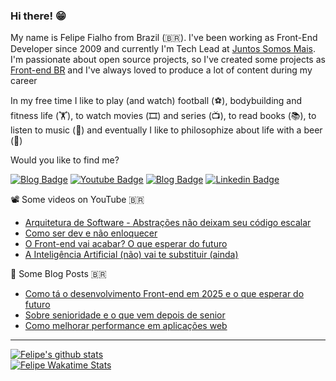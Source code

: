 ### Hi there! 😁 

My name is Felipe Fialho from Brazil (🇧🇷). I've been working as Front-End Developer since 2009 and currently I'm Tech Lead at [Juntos Somos Mais](https://juntossomosmais.com.br). I'm passionate about open source projects, so I've created some projects as [Front-end BR](https://github.com/frontendbr) and I've always loved to produce a lot of content during my career

In my free time I like to play (and watch) football (⚽️), bodybuilding and fitness life (🏋️), to watch movies (🎞️) and series (📺), to read books (📚), to listen to music (🎵) and eventually I like to philosophize about life with a beer (🍺)

Would you like to find me?

[![Blog Badge](https://img.shields.io/badge/Blog-felipefialho.com-black)](https://felipefialho.com/blog)
[![Youtube Badge](https://img.shields.io/badge/-Youtube-FF0000?style=flat-square&labelColor=FF0000&logo=youtube&logoColor=white&link=https://youtube.com/c/felipefialhovlog)](https://youtube.com/c/FelipeFialhoDev)
[![Blog Badge](https://img.shields.io/badge/x-@felipefialho_-black)](https://x.com/felipefialho_)
[![Linkedin Badge](https://img.shields.io/badge/-LinkedIn-blue?style=flat-square&logo=Linkedin&logoColor=white&link=https://www.linkedin.com/in/felipefialho)](https://www.linkedin.com/in/felipefialho)

📽️ Some videos on YouTube 🇧🇷

- [Arquitetura de Software - Abstrações não deixam seu código escalar](https://youtu.be/-GnsFbfH3rY)
- [Como ser dev e não enloquecer](https://youtu.be/MGmp3NQjMuo)
- [O Front-end vai acabar? O que esperar do futuro](https://youtu.be/mf5hW0lsdQo)
- [A Inteligência Artificial (não) vai te substituir (ainda)](https://youtu.be/Ptd1iBmm29Y)

📓 Some Blog Posts 🇧🇷

- [Como tá o desenvolvimento Front-end em 2025 e o que esperar do futuro](https://felipefialho.com/blog/como-esta-o-desenvolvimento-frontend-em-2025-e-o-que-esperar-do-futuro/)
- [Sobre senioridade e o que vem depois de senior](https://felipefialho.com/blog/sobre-senioridade-e-o-que-vem-depois-de-senior//)
- [Como melhorar performance em aplicações web](https://felipefialho.com/blog/como-melhorar-performance-em-aplicacoes-web/)

____

[![Felipe's github stats](https://github-readme-stats-one-bice.vercel.app/api?username=felipefialho&theme=dark&include_all_commits=true&show_icons=true&count_private=true&role=OWNER,ORGANIZATION_MEMBER,COLLABORATOR&include_orgs=true)](https://github.com/felipefialho)
<br>
[![Felipe Wakatime Stats](https://github-readme-stats.vercel.app/api/wakatime?username=felipefialho&langs_count=5&hide=json,properties,stylus&custom_title=Most%20Used%20Languages&theme=dark&range=all_time)](https://wakatime.com/@felipefialho)


